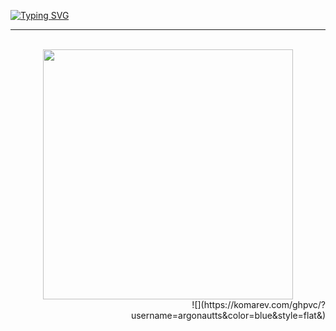 [![Typing SVG](https://readme-typing-svg.herokuapp.com?font=Fira+Code&pause=1000&color=06A0CD&random=false&width=435&lines=Hi%2C+I'm+Alexander;Golang+Developer)](https://git.io/typing-svg)

---
<div align="center">
	<br>
		<img src="good-times.svg" width="400px">
	<br>
</div>

<div align="right">
	![](https://komarev.com/ghpvc/?username=argonautts&color=blue&style=flat&)
</div>
